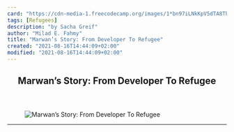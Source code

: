 ```yaml
---
card: "https://cdn-media-1.freecodecamp.org/images/1*bn97iLNkKpV5dTA8ThKv6w.jpeg"
tags: [Refugees]
description: "by Sacha Greif"
author: "Milad E. Fahmy"
title: "Marwan’s Story: From Developer To Refugee"
created: "2021-08-16T14:44:09+02:00"
modified: "2021-08-16T14:44:09+02:00"
---
```

<div class="site-wrapper">
<main id="site-main" class="site-main outer">
<div class="inner">
<article class="post-full post tag-refugees tag-programming tag-javascript tag-politics tag-life-lessons ">
<header class="post-full-header">
<h1 class="post-full-title">Marwan’s Story: From Developer To Refugee</h1>
</header>
<figure class="post-full-image">
<picture>
<source media="(max-width: 700px)" sizes="1px" srcset="data:image/gif;base64,R0lGODlhAQABAIAAAAAAAP///yH5BAEAAAAALAAAAAABAAEAAAIBRAA7 1w">
<source media="(min-width: 701px)" sizes="(max-width: 800px) 400px,
(max-width: 1170px) 700px,
1400px" srcset="https://cdn-media-1.freecodecamp.org/images/1*bn97iLNkKpV5dTA8ThKv6w.jpeg 300w,
https://cdn-media-1.freecodecamp.org/images/1*bn97iLNkKpV5dTA8ThKv6w.jpeg 600w,
https://cdn-media-1.freecodecamp.org/images/1*bn97iLNkKpV5dTA8ThKv6w.jpeg 1000w,
https://cdn-media-1.freecodecamp.org/images/1*bn97iLNkKpV5dTA8ThKv6w.jpeg 2000w">
<img onerror="this.style.display='none'" src="https://cdn-media-1.freecodecamp.org/images/1*bn97iLNkKpV5dTA8ThKv6w.jpeg" alt="Marwan’s Story: From Developer To Refugee">
</picture>
</figure>
<section class="post-full-content">
<div class="post-content medium-migrated-article">
</div>
<hr>
</section>
</article>
</div>
</main>
</div>
<!-- Google Tag Manager (noscript) -->
<!-- End Google Tag Manager (noscript) -->
